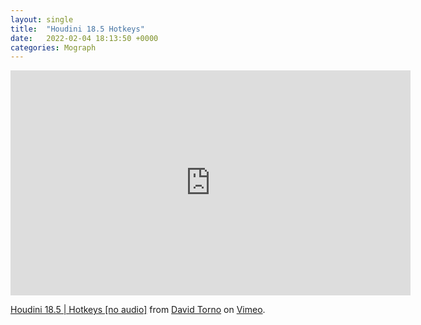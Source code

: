 ```yaml
---
layout: single
title:  "Houdini 18.5 Hotkeys"
date:   2022-02-04 18:13:50 +0000
categories: Mograph
---
```


<iframe src="https://player.vimeo.com/video/609484913?h=3e42fef99e" width="640" height="360" frameborder="0" allow="autoplay; fullscreen; picture-in-picture" allowfullscreen></iframe>
<p><a href="https://vimeo.com/609484913">Houdini 18.5 | Hotkeys [no audio]</a> from <a href="https://vimeo.com/davidtorno">David Torno</a> on <a href="https://vimeo.com">Vimeo</a>.</p>
